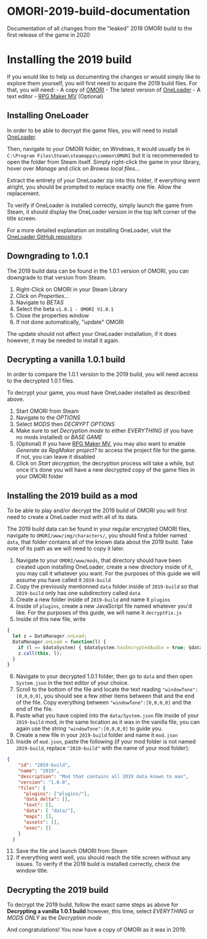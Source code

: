 # OMORI-2019-build-documentation
Documentation of all changes from the "leaked" 2019 OMORI build to the first release of the game in 2020

# Installing the 2019 build
If you would like to help us documenting the changes or would simply like to explore them yourself, you will first need to acquire the 2019 build files.
For that, you will need:
	- A copy of [OMORI](https://store.steampowered.com/app/1150690/OMORI/)
	- The latest version of [OneLoader](https://github.com/rphsoftware/OneLoader/releases)
	- A text editor
	- [RPG Maker MV](https://store.steampowered.com/app/363890/RPG_Maker_MV/) (Optional)

## Installing OneLoader
In order to be able to decrypt the game files, you will need to install [OneLoader](https://github.com/rphsoftware/OneLoader/releases).

Then, navigate to your OMORI folder, on Windows, it would usually be in `C:\Program Files\Steam\steamapps\common\OMORI` but it is recommeneded to open the folder from Steam itself. Simply right-click the game in your library, hover over *Manage* and click on *Browse local files...*

Extract the entirety of your OneLoader zip into this folder, if everything went alright, you should be prompted to replace exactly one file. Allow the replacement.

To verify if OneLoader is installed correctly, simply launch the game from Steam, it should display the OneLoader version in the top left corner of the title screen.

For a more detailed explanation on installing OneLoader, visit the [OneLoader GitHub repository](https://github.com/rphsoftware/OneLoader/).

## Downgrading to 1.0.1
The 2019 build data can be found in the 1.0.1 version of OMORI, you can downgrade to that version from Steam.

1. Right-Click on OMORI in your Steam Library
2. Click on *Properties...*
3. Navigate to *BETAS*
4. Select the beta `v1.0.1 - OMORI V1.0.1`
5. Close the properties window
6. If not done automatically, "update" OMORI

The update should not affect your OneLoader installation, if it does however, it may be needed to install it again.

## Decrypting a vanilla 1.0.1 build
In order to compare the 1.0.1 version to the 2019 build, you will need access to the decrypted 1.0.1 files.

To decrypt your game, you must have OneLoader installed as described above.

1. Start OMORI from Steam
2. Navigate to the *OPTIONS*
3. Select *MODS* then *DECRYPT OPTIONS*
4. Make sure to set *Decryption mode* to either *EVERYTHING* (if you have no mods installed) or *BASE GAME*
5. (Optional) If you have [RPG Maker MV](http://store.steampowered.com/app/363890/RPG_Maker_MV/), you may also want to enable *Generate as RpgMaker project?* to access the project file for the game. If not, you can leave it disabled
6. Click on *Start decryption*, the decryption process will take a while, but once it's done you will have a new decrypted copy of the game files in your OMORI folder

## Installing the 2019 build as a mod
To be able to play and/or decrypt the 2019 build of OMORI you will first need to create a OneLoader mod with all of its data.

The 2019 build data can be found in your regular encrypted OMORI files, navigate to `OMORI/www/img/characters/`, you should find a folder named `data`, that folder contains all of the known data about the 2019 build. Take note of its path as we will need to copy it later.

1. Navigate to your `OMORI/www/mods`, that directory should have been created upon installing OneLoader, create a new directory inside of it, you may call it whatever you want. For the purposes of this guide we will assume you have called it `2019-build`
2. Copy the previously mentionned `data` folder inside of `2019-build` so that `2019-build` only has one subdirectory called `data`
3. Create a new folder inside of `2019-build` and name it `plugins`
4. Inside of `plugins`, create a new JavaScript file named whatever you'd like. For the purposes of this guide, we will name it `decryptFix.js`
5. Inside of this new file, write 
```js
{
  let z = DataManager.onLoad;
  DataManager.onLoad = function(l) {
    if (l == $dataSystem) { $dataSystem.hasEncryptedAudio = true; $dataSystem.hasEncryptedImages = true; }
    z.call(this, l);
  }
}
```
6. Navigate to your decrypted 1.0.1 folder, then go to `data` and then open `System.json` in the text editor of your choice.
7. Scroll to the bottom of the file and locate the text reading `"windowTone":[0,0,0,0]`, you should see a few other items between that and the end of the file. Copy everything between `"windowTone":[0,0,0,0]` and the end of the file.
8. Paste what you have copied into the `data/System.json` file inside of your `2019-build` mod, in the same location as it was in the vanilla file, you can again use the string `"windowTone":[0,0,0,0]` to guide you.
9. Create a new file in your `2019-build` folder and name it `mod.json`
10. Inside of `mod.json`, paste the following (if your mod folder is not named `2019-build`, replace `"2019-build"` with the name of your mod folder):
```json
{
    "id": "2019-build",
    "name": "2019",
    "description": "Mod that contains all 2019 data known to man",
    "version": "1.0.0",
    "files": {
      "plugins": ["plugins/"],
      "data_delta": [],
      "text": [],
      "data": [ "data/"],
      "maps": [],
	  "assets": [],
      "exec": []
    }
  }
```
11. Save the file and launch OMORI from Steam
12. If everything went well, you should reach the title screen without any issues. To verify if the 2019 build is installed correctly, check the window title.

## Decrypting the 2019 build
To decrypt the 2019 build, follow the exact same steps as above for **Decrypting a vanilla 1.0.1 build** however, this time, select *EVERYTHING* or *MODS ONLY* as the *Decryption mode*

And congratulations! You now have a copy of OMORI as it was in 2019.

